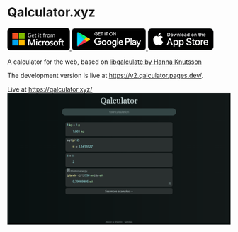 # Qalculator.xyz

<a href="https://www.microsoft.com/store/productId/9P4866X24PD3">
	<img src="public/badge-microsoft-store.svg" alt="Get it from Microsoft" height="50" />
</a>
<a href="https://play.google.com/store/apps/details?id=xyz.qalculator.twa">
	<img src="public/badge-google-play.png" alt="Get it on Google Play" height="50" />
</a>
<a href="https://apps.apple.com/app/qalculator-xyz/id1611421527">
	<img src="public/badge-appstore.png" alt="Get it on Apple AppStore" height="50" />
</a>

A calculator for the web, based on [libqalculate by Hanna Knutsson](https://github.com/Qalculate/libqalculate)

The development version is live at https://v2.qalculator.pages.dev/.

Live at https://qalculator.xyz/
[![Screenshot](public/app_screenshot_desktop.png)](https://qalculator.xyz/)
